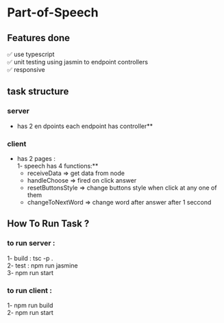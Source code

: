 # Part-of-Speech 

## Features done
✅ use typescript <br/>
✅ unit testing using jasmin to endpoint controllers <br/>
✅ responsive <br/>

## task structure
### server 
- has 2 en dpoints each endpoint has controller**

### client 
- has 2 pages :<br/>
 1- speech has 4 functions:**<br/>
  - receiveData => get data from node
  - handleChoose => fired on click answer
  - resetButtonsStyle => change buttons style when click at any one of them
  - changeToNextWord => change word after answer after 1 seccond


## How To Run Task ? 
### to run server :
1- build : tsc -p . <br/>
2- test : npm run jasmine <br/>
3- npm run start <br/>

### to run client :
1- npm run build <br/>
2- npm run start <br/>
